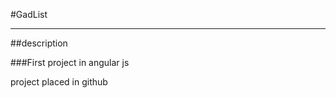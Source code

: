 #GadList

-------------------------

##description

###First project in angular js

project placed in github
